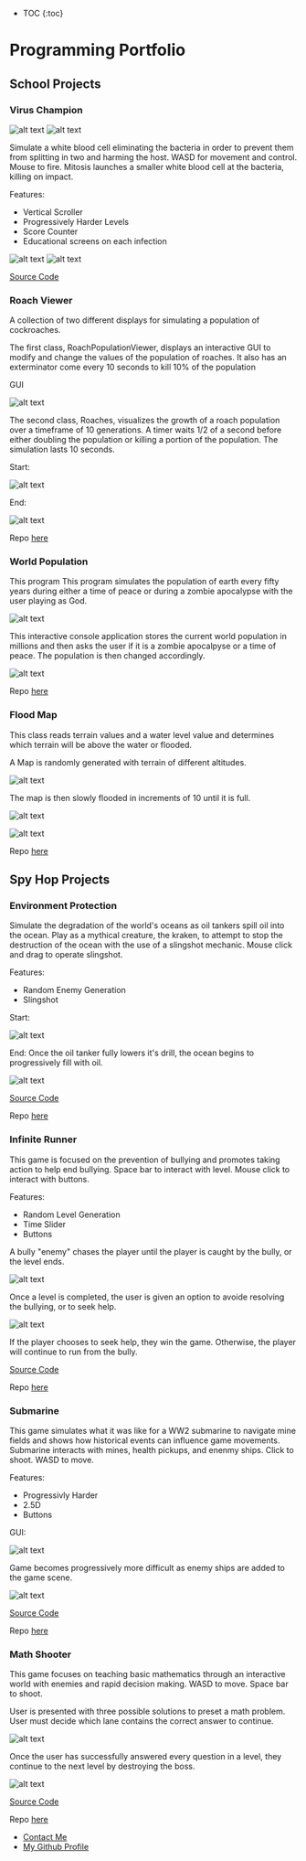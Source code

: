 * TOC
{:toc}


# Programming Portfolio

## School Projects

### Virus Champion


![alt text](https://github.com/SamBow/Programming2Projects/blob/master/VirusChampion/Images/Virus1.png "Start Screen")
![alt text](https://github.com/SamBow/Programming2Projects/blob/master/VirusChampion/Images/Virus2.png "Instructions Screen")

Simulate a white blood cell eliminating the bacteria in order to prevent them from splitting in two and harming the host.  WASD for movement and control.  Mouse to fire.  Mitosis launches a smaller white blood cell at the bacteria, killing on impact.

Features:
<ul>
<li> Vertical Scroller</li>
<li> Progressively Harder Levels</li>
<li> Score Counter</li>
<li> Educational screens on each infection</li>
</ul>

![alt text](https://github.com/SamBow/Programming2Projects/blob/master/VirusChampion/Images/Virus3.png "Gameplay")
![alt text](https://github.com/SamBow/Programming2Projects/blob/master/VirusChampion/Images/Virus4.png "Game Over")

[Source Code](https://github.com/SamBow/Programming2Projects/tree/master/VirusChampion/Code)

### Roach Viewer

A collection of two different displays for simulating a population of cockroaches.

The first class, RoachPopulationViewer, displays an interactive GUI to modify and change the values of the population of
roaches.  It also has an exterminator come every 10 seconds to kill 10% of the population

GUI

![alt text](https://github.com/SamBow/Programming2Projects/blob/master/RoachPopulation/Images/RoachViewerStart.png)

The second class, Roaches,  visualizes the growth of a roach population over a timeframe of 10 generations.  A timer waits
1/2 of a second before either doubling the population or killing a portion of the population.  The simulation lasts 10 seconds.

Start:

![alt text](https://github.com/SamBow/Programming2Projects/blob/master/RoachPopulation/Images/RoachesPartial.png)

End:

![alt text](https://github.com/SamBow/Programming2Projects/blob/master/RoachPopulation/Images/RoachesFinal.png)

Repo [here](https://github.com/SamBow/Programming2Projects/tree/master/RoachPopulation)

### World Population

This program This program simulates the population of earth every fifty years
during either a time of peace or during a zombie apocalypse with the user
playing as God.

![alt text](https://github.com/SamBow/Programming2Projects/blob/master/WorldPopulation/Images/WorldPopScreen.png "Display")

This interactive console application stores the current world population in millions and then asks the user if it is a zombie apocalpyse or a time of peace.  The population is then changed accordingly.

![alt text](https://github.com/SamBow/Programming2Projects/blob/master/WorldPopulation/Images/EndScreen.png "Display")

Repo [here](https://github.com/SamBow/Programming2Projects/tree/master/WorldPopulation)

### Flood Map
This class reads terrain values and a water level value and determines which terrain will be above the water or flooded.

A Map is randomly generated with terrain of different altitudes.

![alt text](https://github.com/SamBow/Programming2Projects/blob/master/FloodMap/Images/FloodMapAlt.png "Display")

The map is then slowly flooded in increments of 10 until it is full.

![alt text](https://github.com/SamBow/Programming2Projects/blob/master/FloodMap/Images/FloodMapPartial.png "Partial")

![alt text](https://github.com/SamBow/Programming2Projects/blob/master/FloodMap/Images/FloodMapFull.png "Display")

Repo [here](https://github.com/SamBow/Programming2Projects/tree/master/FloodMap)

## Spy Hop Projects

### Environment Protection

Simulate the degradation of the world's oceans as oil tankers spill oil into the ocean. Play as a mythical creature, the kraken, to attempt to stop the destruction of the ocean with the use of a slingshot mechanic. Mouse click and drag to operate slingshot.

Features:
<ul>
<li> Random Enemy Generation</li>
<li> Slingshot</li>
</ul>

Start:

![alt text](https://github.com/SamBow/Spy_Hop_Projects/blob/master/EnvironmentProtection/Images/Ship1.png "Gameplay")

End:
Once the oil tanker fully lowers it's drill, the ocean begins to progressively fill with oil.

![alt text](https://github.com/SamBow/Spy_Hop_Projects/blob/master/EnvironmentProtection/Images/Ship2.png "Game Over")

[Source Code](https://github.com/SamBow/Spy_Hop_Projects/tree/master/EnvironmentProtection/src)

Repo [here](https://github.com/SamBow/Spy_Hop_Projects/tree/master/EnvironmentProtection)

### Infinite Runner

This game is focused on the prevention of bullying and promotes taking action to help end bullying. Space bar to interact with level. Mouse click to interact with buttons.

Features:
<ul>
<li> Random Level Generation</li>
<li> Time Slider</li>
<li> Buttons</li>
</ul>

A bully "enemy" chases the player until the player is caught by the bully, or the level ends.

![alt text](https://github.com/SamBow/Spy_Hop_Projects/blob/master/InfiniteRunner/Images/Gameplay1.png)

Once a level is completed, the user is given an option to avoide resolving the bullying, or to seek help.

![alt text](https://github.com/SamBow/Spy_Hop_Projects/blob/master/InfiniteRunner/Images/Bully2.png)

If the player chooses to seek help, they win the game. Otherwise, the player will continue to run from the bully.

[Source Code](https://github.com/SamBow/Spy_Hop_Projects/tree/master/InfiniteRunner)

Repo [here](https://github.com/SamBow/Spy_Hop_Projects/tree/master/InfiniteRunner)

### Submarine

This game simulates what it was like for a WW2 submarine to navigate mine fields and shows how historical events can influence game movements. Submarine interacts with mines, health pickups, and enenmy ships. Click to shoot. WASD to move.

Features:
<ul>
<li> Progressivly Harder</li>
<li> 2.5D</li>
<li> Buttons</li>
</ul>

GUI:

![alt text](https://github.com/SamBow/Spy_Hop_Projects/blob/master/Submarine/Images/Sub1.png "Display")

Game becomes progressively more difficult as enemy ships are added to the game scene.

![alt text](https://github.com/SamBow/Spy_Hop_Projects/blob/master/Submarine/Images/Sub2.png "Display")

[Source Code](https://github.com/SamBow/Spy_Hop_Projects/tree/master/Submarine/src)

Repo [here](https://github.com/SamBow/Spy_Hop_Projects/tree/master/Submarine)

### Math Shooter

This game focuses on teaching basic mathematics through an interactive world with enemies and rapid decision making. WASD to move. Space bar to shoot.

User is presented with three possible solutions to preset a math problem. User must decide which lane contains the correct answer to continue.

![alt text](https://github.com/SamBow/Spy_Hop_Projects/blob/master/MathShooter/Images/Math1.png "Display")

Once the user has successfully answered every question in a level, they continue to the next level by destroying the boss.

![alt text](https://github.com/SamBow/Spy_Hop_Projects/blob/master/MathShooter/Images/Math3.png "Display")

[Source Code](https://github.com/SamBow/Spy_Hop_Projects/tree/master/MathShooter/src)

Repo [here](https://github.com/SamBow/Spy_Hop_Projects/tree/master/MathShooter)

<footer>
    		<ul>
        		<li><a href="mailto:sbcskyline18@gmail.com">Contact Me</a></li>
        		<li><a href="https://github.com/SamBow">My Github Profile</a></li>
            
